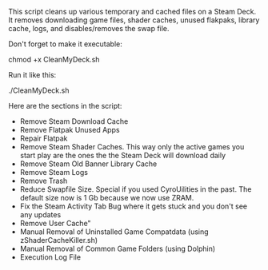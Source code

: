 This script cleans up various temporary and cached files on a Steam Deck.
It removes downloading game files, shader caches, unused flakpaks, library cache, logs, and disables/removes the swap file.

Don't forget to make it executable:

chmod +x CleanMyDeck.sh

Run it like this:

./CleanMyDeck.sh


Here are the sections in the script:
- Remove Steam Download Cache
- Remove Flatpak Unused Apps
- Repair Flatpak
- Remove Steam Shader Caches. This way only the active games you start play are the ones the the Steam Deck will download daily
- Remove Steam Old Banner Library Cache
- Remove Steam Logs
- Remove Trash
- Reduce Swapfile Size. Special if you used CyroUilities in the past. The default size now is 1 Gb because we now use ZRAM.
- Fix the Steam Activity Tab Bug where it gets stuck and you don't see any updates
- Remove User Cache"
- Manual Removal of Uninstalled Game Compatdata (using zShaderCacheKiller.sh)
- Manual Removal of Common Game Folders (using Dolphin)
- Execution Log File

